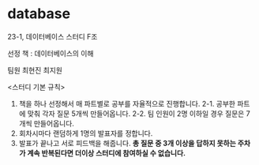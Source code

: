 # database
23-1, 데이터베이스 스터디 F조

선정 책 : 데이터베이스의 이해

팀원 최현진 최지원


<스터디 기본 규칙>
1. 책을 하나 선정해서 매 파트별로 공부를 자율적으로 진행합니다.
2-1. 공부한 파트에 맞춰 각자 질문 5개씩 만들어옵니다.
2-2. 팀 인원이 2명 이하일 경우 질문은 7개씩 만들어옵니다.
3. 회차시마다 랜덤하게 1명의 발표자를 정합니다.
4. 발표가 끝나고 서로 피드백을 해줍니다.
**총 질문 중 3개 이상을 답하지 못하는 주차가 계속 반복된다면 더이상 스터디에 참여하실 수 없습니다.**
